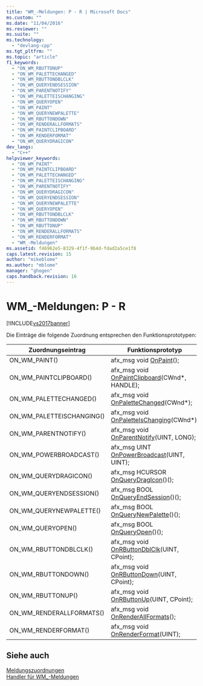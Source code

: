 ```yaml
---
title: "WM_-Meldungen: P - R | Microsoft Docs"
ms.custom: ""
ms.date: "11/04/2016"
ms.reviewer: ""
ms.suite: ""
ms.technology: 
  - "devlang-cpp"
ms.tgt_pltfrm: ""
ms.topic: "article"
f1_keywords: 
  - "ON_WM_RBUTTONUP"
  - "ON_WM_PALETTECHANGED"
  - "ON_WM_RBUTTONDBLCLK"
  - "ON_WM_QUERYENDSESSION"
  - "ON_WM_PARENTNOTIFY"
  - "ON_WM_PALETTEISCHANGING"
  - "ON_WM_QUERYOPEN"
  - "ON_WM_PAINT"
  - "ON_WM_QUERYNEWPALETTE"
  - "ON_WM_RBUTTONDOWN"
  - "ON_WM_RENDERALLFORMATS"
  - "ON_WM_PAINTCLIPBOARD"
  - "ON_WM_RENDERFORMAT"
  - "ON_WM_QUERYDRAGICON"
dev_langs: 
  - "C++"
helpviewer_keywords: 
  - "ON_WM_PAINT"
  - "ON_WM_PAINTCLIPBOARD"
  - "ON_WM_PALETTECHANGED"
  - "ON_WM_PALETTEISCHANGING"
  - "ON_WM_PARENTNOTIFY"
  - "ON_WM_QUERYDRAGICON"
  - "ON_WM_QUERYENDSESSION"
  - "ON_WM_QUERYNEWPALETTE"
  - "ON_WM_QUERYOPEN"
  - "ON_WM_RBUTTONDBLCLK"
  - "ON_WM_RBUTTONDOWN"
  - "ON_WM_RBUTTONUP"
  - "ON_WM_RENDERALLFORMATS"
  - "ON_WM_RENDERFORMAT"
  - "WM_-Meldungen"
ms.assetid: f46962e5-8329-4f1f-9b4d-fdad2a5ce1f8
caps.latest.revision: 15
author: "mikeblome"
ms.author: "mblome"
manager: "ghogen"
caps.handback.revision: 16
---
```

# WM_-Meldungen: P - R
[!INCLUDE[vs2017banner](../../assembler/inline/includes/vs2017banner.md)]

Die Einträge die folgende Zuordnung entsprechen den Funktionsprototypen:  
  
|Zuordnungseintrag|Funktionsprototyp|  
|-----------------------|-----------------------|  
|ON\_WM\_PAINT\(\)|afx\_msg void [OnPaint](../Topic/CWnd::OnPaint.md)\(\);|  
|ON\_WM\_PAINTCLIPBOARD\(\)|afx\_msg void [OnPaintClipboard](../Topic/CWnd::OnPaintClipboard.md)\(CWnd\*, HANDLE\);|  
|ON\_WM\_PALETTECHANGED\(\)|afx\_msg void [OnPaletteChanged](../Topic/CWnd::OnPaletteChanged.md)\(CWnd\*\);|  
|ON\_WM\_PALETTEISCHANGING\(\)|afx\_msg void [OnPaletteIsChanging](../Topic/CWnd::OnPaletteIsChanging.md)\(CWnd\*\);|  
|ON\_WM\_PARENTNOTIFY\(\)|afx\_msg void [OnParentNotify](../Topic/CWnd::OnParentNotify.md)\(UINT, LONG\);|  
|ON\_WM\_POWERBROADCAST\(\)|afx\_msg UINT [OnPowerBroadcast](../Topic/CWnd::OnPowerBroadcast.md)\(UINT, UINT\);|  
|ON\_WM\_QUERYDRAGICON\(\)|afx\_msg HCURSOR [OnQueryDragIcon](../Topic/CWnd::OnQueryDragIcon.md)\(\)\(\);|  
|ON\_WM\_QUERYENDSESSION\(\)|afx\_msg BOOL [OnQueryEndSession](../Topic/CWnd::OnQueryEndSession.md)\(\)\(\);|  
|ON\_WM\_QUERYNEWPALETTE\(\)|afx\_msg BOOL [OnQueryNewPalette](../Topic/CWnd::OnQueryNewPalette.md)\(\)\(\);|  
|ON\_WM\_QUERYOPEN\(\)|afx\_msg BOOL [OnQueryOpen](../Topic/CWnd::OnQueryOpen.md)\(\)\(\);|  
|ON\_WM\_RBUTTONDBLCLK\(\)|afx\_msg void [OnRButtonDblClk](../Topic/CWnd::OnRButtonDblClk.md)\(UINT, CPoint\);|  
|ON\_WM\_RBUTTONDOWN\(\)|afx\_msg void [OnRButtonDown](../Topic/CWnd::OnRButtonDown.md)\(UINT, CPoint\);|  
|ON\_WM\_RBUTTONUP\(\)|afx\_msg void [OnRButtonUp](../Topic/CWnd::OnRButtonUp.md)\(UINT, CPoint\);|  
|ON\_WM\_RENDERALLFORMATS\(\)|afx\_msg void [OnRenderAllFormats](../Topic/CWnd::OnRenderAllFormats.md)\(\);|  
|ON\_WM\_RENDERFORMAT\(\)|afx\_msg void [OnRenderFormat](../Topic/CWnd::OnRenderFormat.md)\(UINT\);|  
  
## Siehe auch  
 [Meldungszuordnungen](../../mfc/reference/message-maps-mfc.md)   
 [Handler für WM\_\-Meldungen](../../mfc/reference/handlers-for-wm-messages.md)